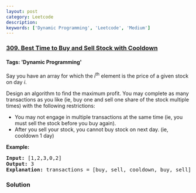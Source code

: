 ```yaml
---
layout: post
category: Leetcode
description: 
keywords: ['Dynamic Programming', 'Leetcode', 'Medium']
---
```

### [309. Best Time to Buy and Sell Stock with Cooldown](https://leetcode.com/problems/best-time-to-buy-and-sell-stock-with-cooldown)

#### Tags: 'Dynamic Programming'

<div class="content__u3I1 question-content__JfgR"><div><p>Say you have an array for which the <i>i</i><sup>th</sup> element is the price of a given stock on day <i>i</i>.</p>
<p>Design an algorithm to find the maximum profit. You may complete as many transactions as you like (ie, buy one and sell one share of the stock multiple times) with the following restrictions:</p>
<ul>
<li>You may not engage in multiple transactions at the same time (ie, you must sell the stock before you buy again).</li>
<li>After you sell your stock, you cannot buy stock on next day. (ie, cooldown 1 day)</li>
</ul>
<p><b>Example:</b></p>
<pre><strong>Input:</strong> [1,2,3,0,2]
<strong>Output: </strong>3 
<strong>Explanation:</strong> transactions = [buy, sell, cooldown, buy, sell]
</pre></div></div>

### Solution
